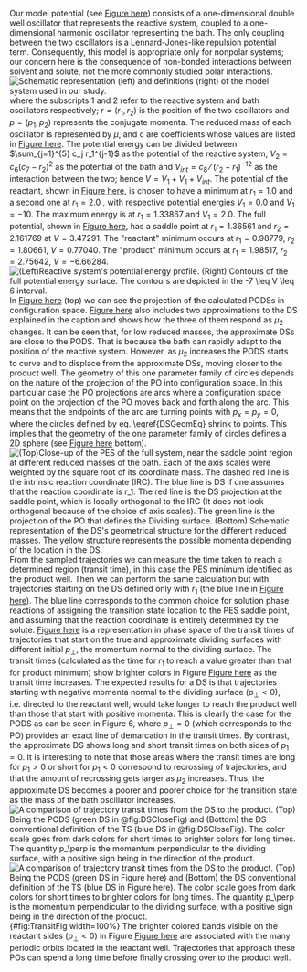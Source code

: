 Our model potential (see [Figure here](#ModelFig)) consists of a one-dimensional double well oscillator that represents the reactive system, coupled to a one-dimensional harmonic oscillator representing the bath. The only coupling between the two oscillators is a Lennard-Jones-like repulsion potential term. Consequently, this model is appropriate only for nonpolar systems; our concern here is the consequence of non-bonded interactions between solvent and solute, not the more commonly studied polar interactions.
![Schematic representation (left) and definitions (right) of the model system used in our study.](SB_model.png)
<a id="ModelFig"></a>
where the subscripts 1 and 2 refer to the reactive system and bath oscillators respectively; $r=(r_1,r_2 )$ is the position of the two oscillators and $p=(p_1,p_2 )$ represents the conjugate momenta. The reduced mass of each oscillator is represented by $\mu$, and c are coefficients whose values are listed in [Figure here](#ModelFig). The potential energy can be divided between $\sum_{j=1}^{5} c_j r_1^{j-1}$ as the potential of the reactive system, $V_2=c_6 (c_7-r_2 )^2$ as the potential of the bath and $V_{int}=c_8⁄(r_2-r_1 )^{-12}$ as the interaction between the two; hence $V=V_1+V_1+V_{int}$. The potential of the reactant, shown in [Figure here](#PESFig), is chosen to have a minimum at $r_1=1.0$ and a second one at $r_1=2.0$ , with respective potential energies $V_1=0.0$ and $V_1=-10$. The maximum energy is at $r_1=1.33867$ and $V_1=2.0$. The full potential, shown in [Figure here](#PESFig), has a saddle point at $r_1=1.36561$ and $r_2=2.161769$ at $V=3.47291$. The "reactant" minimum occurs at $r_1 = 0.98779$, $r_2 = 1.80661$, $V = 0.77040$. The "product" minimum occurs at $r_1 = 1.98517$, $r_2 = 2.75642$, $V = -6.66284$.
![(Left)Reactive system's potential energy profile. (Right) Contours of the full potential energy surface. The contours are depicted in the $-7 \leq V \leq 6$ interval.](PES.png)
<a id="PESFig"></a>
In [Figure here](#DSCloseFig) (top) we can see the projection of the calculated PODSs in configuration space. [Figure here](#DSCloseFig) also includes two approximations to the DS explained in the caption and shows how the three of them respond as $\mu_2$ changes. It can be seen that, for low reduced masses, the approximate DSs are close to the PODS. That is because the bath can rapidly adapt to the position of the reactive system. However, as $\mu_2$ increases the PODS starts to curve and to displace from the approximate DSs, moving closer to the product well.
The geometry of this one parameter family of circles depends on the nature of the projection of the PO into configuration space. In this particular case the PO projections are arcs where a configuration space point on the projection of the PO moves back and forth along the arc. This means that the endpoints of the arc are turning points with $p_x=p_y=0$, where the circles defined by eq. \eqref{DSGeomEq} shrink to points. This implies that the geometry of the one parameter family of circles defines a 2D sphere (see [Figure here](#DSCloseFig) bottom).
![(Top)Close-up of the PES of the full system, near the saddle point region at different reduced masses of the bath. Each of the axis scales were weighted by the square root of its coordinate mass. The dashed red line is the intrinsic reaction coordinate (IRC). The blue line is DS if one assumes that the reaction coordinate is $r_1$. The red line is the DS projection at the saddle point, which is locally orthogonal to the IRC (It does not look orthogonal because of the choice of axis scales). The green line is the projection of the PO that defines the Dividing surface. (Bottom) Schematic representation of the DS's geometrical structure for the different reduced masses. The yellow structure represents the possible momenta depending of the location in the DS.](PODS_DSshape.png)
<a id="DSCloseFig"></a>
From the sampled trajectories we can measure the time taken to reach a determined region (transit time), in this case the PES minimum identified as the product well. Then we can perform the same calculation but with trajectories starting on the DS defined only with $r_1$ (the blue line in [Figure here](#DSCloseFig)). The blue line corresponds to the common choice for solution phase reactions of assigning the transition state location to the PES saddle point, and assuming that the reaction coordinate is entirely determined by the solute. [Figure here](#TransitFig) is a representation in phase space of the transit times of trajectories that start on the true and approximate dividing surfaces with different initial $p_\perp$, the momentum normal to the dividing surface. The transit times (calculated as the time for $r_1$ to reach a value greater than that for product minimum) show brighter colors in Figure [Figure here](#TransitFig) as the transit time increases. The expected results for a DS is that trajectories starting with negative momenta normal to the dividing surface ($p_\perp<0$), i.e. directed to the reactant well, would take longer to reach the product well than those that start with positive momenta. This is clearly the case for the PODS as can be seen in Figure 6, where $p_\perp=0$ (which corresponds to the PO) provides an exact line of demarcation in the transit times. By contrast, the approximate DS shows long and short transit times on both sides of $p_1=0$. It is interesting to note that those areas where the transit times are long for $p_1>0$ or short for $p_1<0$ correspond to recrossing of trajectories, and that the amount of recrossing gets larger as $\mu_2$ increases. Thus, the approximate DS becomes a poorer and poorer choice for the transition state as the mass of the bath oscillator increases.
![A comparison of trajectory transit times from the DS to the product. (Top) Being the PODS (green DS in @fig:DSCloseFig) and (Bottom) the DS conventional definition of the TS (blue DS in @fig:DSCloseFig). The color scale goes from dark colors for short times to brighter colors for long times. The quantity $p_\perp$ is the momentum perpendicular to the dividing surface, with a positive sign being in the direction of the product.](TransitT.png)
<a id="TransitFig"></a>
![A comparison of trajectory transit times from the DS to the product. (Top) Being the PODS (green DS in [Figure here](#DSCloseFig)) and (Bottom) the DS conventional definition of the TS (blue DS in [Figure here](#DSCloseFig)). The color scale goes from dark colors for short times to brighter colors for long times. The quantity $p_\perp$ is the momentum perpendicular to the dividing surface, with a positive sign being in the direction of the product.](TransitT.png){#fig:TransitFig width=100%}
The brighter colored bands visible on the reactant sides ($p_\perp <0$) in Figure [Figure here](#TransitFig) are associated with the many periodic orbits located in the reactant well. Trajectories that approach these POs can spend a long time before finally crossing over to the product well.
